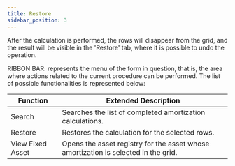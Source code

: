 ```yaml
---
title: Restore
sidebar_position: 3
---
```


After the calculation is performed, the rows will disappear from the grid, and the result will be visible in the 'Restore' tab, where it is possible to undo the operation.

RIBBON BAR: represents the menu of the form in question, that is, the area where actions related to the current procedure can be performed. The list of possible functionalities is represented below:

| Function | Extended Description |
| --- | --- |
| Search | Searches the list of completed amortization calculations. |
| Restore | Restores the calculation for the selected rows. |
| View Fixed Asset | Opens the asset registry for the asset whose amortization is selected in the grid. |